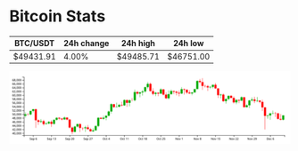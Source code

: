 # Bitcoin Stats

BTC/USDT|24h change|24h high|24h low|
|---|---|---|---|
|$49431.91|4.00%|$49485.71|$46751.00|

<img src="./chart.svg">
